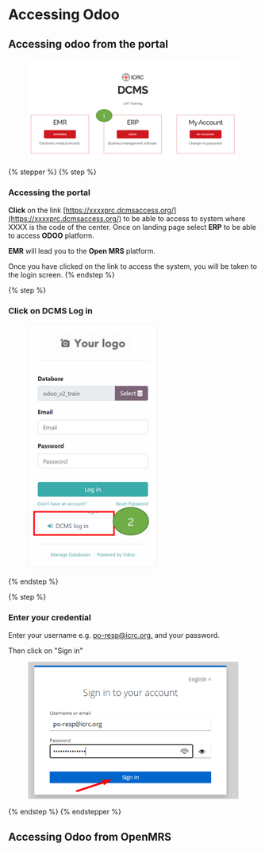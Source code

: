 # Accessing Odoo

## Accessing odoo from the portal

<figure><img src="../../.gitbook/assets/image (4).png" alt=""><figcaption></figcaption></figure>



{% stepper %}
{% step %}
### Accessing the portal

**Click** on the link [https://xxxxprc.dcmsaccess.org/](https://xxxxprc.dcmsaccess.org/) to be able to access to system where XXXX is the code of the center. Once on landing page select **ERP** to be able to access **ODOO** platform.

**EMR** will lead you to the **Open MRS** platform.

Once you have clicked on the link to access the system, you will be taken to the login screen.
{% endstep %}

{% step %}
### Click on DCMS Log in

<figure><img src="../../.gitbook/assets/image (2) (1).png" alt="" width="261"><figcaption></figcaption></figure>
{% endstep %}

{% step %}
### Enter your credential

&#x20;Enter your username e.g. [po-resp@icrc.org.](mailto:po-resp@icrc.org) and your password.

Then click on "Sign in"

<figure><img src="../../.gitbook/assets/image (3) (1).png" alt=""><figcaption></figcaption></figure>
{% endstep %}
{% endstepper %}



## Accessing Odoo from OpenMRS

